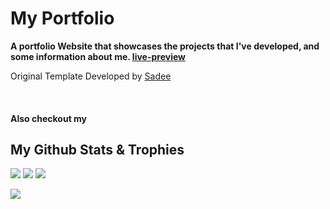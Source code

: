 # My Portfolio

**A portfolio Website that showcases the projects that I've developed, and some information about me. [live-preview](https://ahmedawwan.github.io/portfolio/)**

Original Template Developed by [Sadee](https://github.com/codewithsadee)


<br>


#### Also checkout my
## My Github Stats & Trophies

    
    
![](https://github-readme-stats.vercel.app/api?username=ahmedawwan&theme=radical&hide_border=false&include_all_commits=true&count_private=true)
![](https://github-readme-streak-stats.herokuapp.com/?user=ahmedawwan&theme=radical&hide_border=false&include_all_commits=true&count_private=true)
![](https://github-readme-stats.vercel.app/api/top-langs/?username=ahmedawwan&theme=radical&hide_border=false&include_all_commits=true&count_private=true&layout=compact)



![](https://github-profile-trophy.vercel.app/?username=ahmedawwan&theme=radical&include_all_commits=true&count_private=true&no-frame=false&no-bg=false&margin-w=6&column=7)
